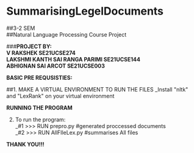 # SummarisingLegelDocuments<br />
##3-2 SEM<br />
##Natural Language Processing Course Project<br />

###**PROJECT BY:<br />**
**V RAKSHEK                        SE21UCSE274<br />
LAKSHMI KANTH SAI RANGA PARIMI     SE21UCSE144<br />
ABHIGNAN SAI ARCOT                 SE21UCSE003<br />**

**BASIC PRE REQUSISTIES:<br />**

##1. MAKE A VIRTUAL ENVIRONMENT TO RUN THE FILES
  _Install "nltk" and "LexRank" on your virtual environment<br />

**RUNNING THE PROGRAM<br />**

2. To run the program:<br />
  _#1 >>> RUN prepro.py       #generated proccessed documents<br />
  _#2 >>> RUN AllFIleLex.py   #summarises All files<br />


**THANK YOU!!!<br />**
